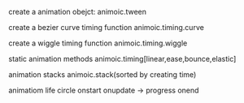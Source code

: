 create a animation obejct:
	animoic.tween

create a bezier curve timing function
	animoic.timing.curve

create a wiggle timing function
	animoic.timing.wiggle

static animation methods
	animoic.timing[linear,ease,bounce,elastic]

animation stacks
	animoic.stack(sorted by creating time)

animatiom life circle
	onstart
	onupdate -> progress
	onend